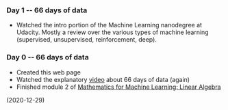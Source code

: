 ### Day 1 -- 66 days of data

* Watched the intro portion of the Machine Learning nanodegree at Udacity. Mostly a review over the various types of machine learning (supervised, unsupervised, reinforcement, deep).

### Day 0 -- 66 days of data

* Created this web page
* Watched the explanatory [video](https://www.youtube.com/watch?v=qV_AlRwhI3I) about 66 days of data (again)
* Finished module 2 of [Mathematics for Machine Learning: Linear Algebra](https://www.coursera.org/learn/linear-algebra-machine-learning/home/welcome)

(2020-12-29)
